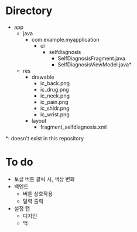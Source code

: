 # Directory
- app
  - java
    - com.example.myapplication
      - ui
        - selfdiagnosis
          - SelfDiagnosisFragment.java
          - SelfDiagnosisViewModel.java*
  - res
    - drawable
      - ic_back.png
      - ic_drug.png
      - ic_neck.png
      - ic_pain.png
      - ic_shldr.png
      - ic_wrist.png
    - layout
      - fragment_selfdiagnosis.xml

*: doesn't exist in this repository


# To do
- 토글 버튼 클릭 시, 색상 변화
- 백엔드
  - 버튼 상호작용
  - 달력 출력
- 설정 탭
  - 디자인
  - 백
